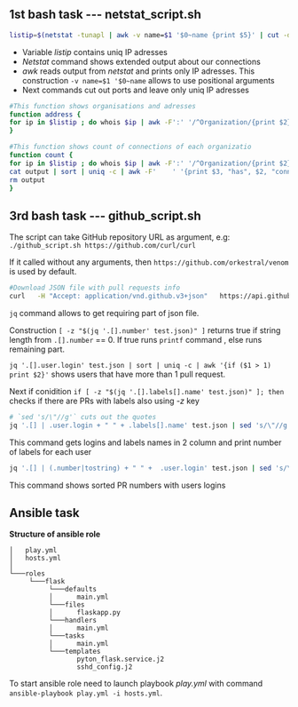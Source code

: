 ##  1st bash task --- netstat_script.sh
```sh
listip=$(netstat -tunapl | awk -v name=$1 '$0~name {print $5}' | cut -d: -f1 | sort | uniq -c | sort | tail -n5 | grep -oP '(\d+\.){3}\d+')
```

* Variable _listip_ contains uniq IP adresses
* _Netstat_ command shows extended output about our connections
* _awk_ reads output from _netstat_ and prints only IP adresses. This construction `-v name=$1 '$0~name` allows to use positional arguments
* Next commands cut out ports and leave only uniq IP adresses 

```sh
#This function shows organisations and adresses 
function address {
for ip in $listip ; do whois $ip | awk -F':' '/^Organization/{print $2}/^Address/{print $2; print "";}' ; done
}
``` 

```sh
#This function shows count of connections of each organizatio
function count {
for ip in $listip ; do whois $ip | awk -F':' '/^Organization/{print $2}' >> output ;done
cat output | sort | uniq -c | awk -F'    ' '{print $3, "has", $2, "connections" }' 
rm output
}
```

## 3rd bash task --- github_script.sh 

The script can take GitHub repository URL as argument, e.g:  
`./github_script.sh https://github.com/curl/curl`

If it called without any arguments, then `https://github.com/orkestral/venom` is used by default.

```sh
#Download JSON file with pull requests info 
curl   -H "Accept: application/vnd.github.v3+json"   https://api.github.com/repos/orkestral/venom/pulls > ./test.json
```

`jq` command allows to get requiring part of json file.

Сonstruction `[ -z "$(jq '.[].number' test.json)" ]` returns true if string length from `.[].number` == 0. If true runs `printf` command , else runs remaining part.

`jq '.[].user.login' test.json | sort | uniq -c | awk '{if ($1 > 1) print $2}'` shows users that have more than 1 pull request.

Next if conidition `if [ -z "$(jq '.[].labels[].name' test.json)" ]; then` checks if there are PRs with labels also using _-z_ key

```sh
# `sed 's/\"//g'` cuts out the quotes
jq '.[] | .user.login + " " + .labels[].name' test.json | sed 's/\"//g' | sort | uniq -c | awk '{print "User", $2 , "has", $1, "PR with label"  }'
```

This command gets logins and labels names in 2 column and print number of labels for each user

```sh
jq '.[] | (.number|tostring) + " " +  .user.login' test.json | sed 's/\"//g' | sort | awk '{print "User" , $2, "with PR number" , $1}'
```
This command shows sorted PR numbers with users logins

## Ansible task 

**Structure of ansible role**

```
│   play.yml
│   hosts.yml    
│
└───roles
     └───flask
          └───defaults
          │      main.yml   
          └───files
          │      flaskapp.py
          └───handlers
          │      main.yml
          └───tasks  
          │      main.yml
          └───templates 
                 pyton_flask.service.j2
                 sshd_config.j2  

```

To start ansible role need to launch playbook _play.yml_ with command `ansible-playbook play.yml -i hosts.yml`.






